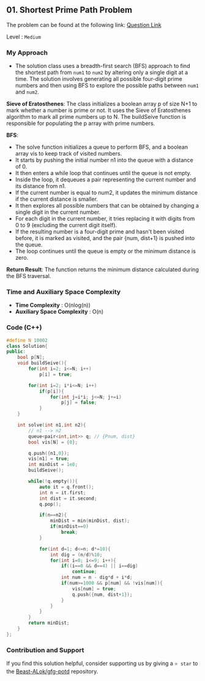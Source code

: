## 01. Shortest Prime Path Problem
The problem can be found at the following link: [Question Link](https://www.geeksforgeeks.org/problems/shortest-prime-path--141631/1)

Level : `Medium`

### My Approach
- The solution class uses a breadth-first search (BFS) approach to find the shortest path from `num1` to `num2` by altering only a single digit at a time. The solution involves generating all possible four-digit prime numbers and then using BFS to explore the possible paths between `num1` and `num2`.

**Sieve of Eratosthenes**:
The class initializes a boolean array p of size N+1 to mark whether a number is prime or not.
It uses the Sieve of Eratosthenes algorithm to mark all prime numbers up to N.
The buildSeive function is responsible for populating the p array with prime numbers.

**BFS**:
- The solve function initializes a queue to perform BFS, and a boolean array vis to keep track of visited numbers.
- It starts by pushing the initial number n1 into the queue with a distance of 0.
- It then enters a while loop that continues until the queue is not empty.
- Inside the loop, it dequeues a pair representing the current number and its distance from n1.
- If the current number is equal to num2, it updates the minimum distance if the current distance is smaller.
- It then explores all possible numbers that can be obtained by changing a single digit in the current number.
- For each digit in the current number, it tries replacing it with digits from 0 to 9 (excluding the current digit itself).
- If the resulting number is a four-digit prime and hasn't been visited before, it is marked as visited, and the pair {num, dist+1} is pushed into the queue.
- The loop continues until the queue is empty or the minimum distance is zero.

**Return Result**:
The function returns the minimum distance calculated during the BFS traversal.

### Time and Auxiliary Space Complexity

- **Time Complexity** : O(nlog(n))
- **Auxiliary Space Complexity** : O(n)

### Code (C++)
```cpp
#define N 10002
class Solution{
public:
    bool p[N];
    void buildSeive(){
        for(int i=2; i<=N; i++)
            p[i] = true;

        for(int i=2; i*i<=N; i++)
            if(p[i]){
                for(int j=i*i; j<=N; j+=i)
                    p[j] = false;
            }
    }

    int solve(int n1,int n2){   
        // n1 --> n2
        queue<pair<int,int>> q; // {Pnum, dist}
        bool vis[N] = {0};

        q.push({n1,0});
        vis[n1] = true;
        int minDist = 1e8;
        buildSeive();

        while(!q.empty()){
            auto it = q.front();
            int n = it.first;
            int dist = it.second;
            q.pop();

            if(n==n2){
                minDist = min(minDist, dist);
                if(minDist==0)
                    break;
            }

            for(int d=1; d<=n; d*=10){
                int dig = (n/d)%10;
                for(int i=0; i<=9; i++){
                    if((i==0 && d==4) || i==dig)
                        continue;
                    int num = n - dig*d + i*d;
                    if(num>=1000 && p[num] && !vis[num]){
                        vis[num] = true;
                        q.push({num, dist+1});
                    }
                }
            }
        }
        return minDist;
    }
};

```

### Contribution and Support

If you find this solution helpful, consider supporting us by giving a `⭐ star` to the [Beast-ALok/gfg-potd](https://github.com/Beast-ALok/gfg-potd) repository.